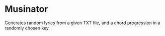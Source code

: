 # Musinator
Generates random lyrics from a given TXT file, and a chord progression in a randomly chosen key.
